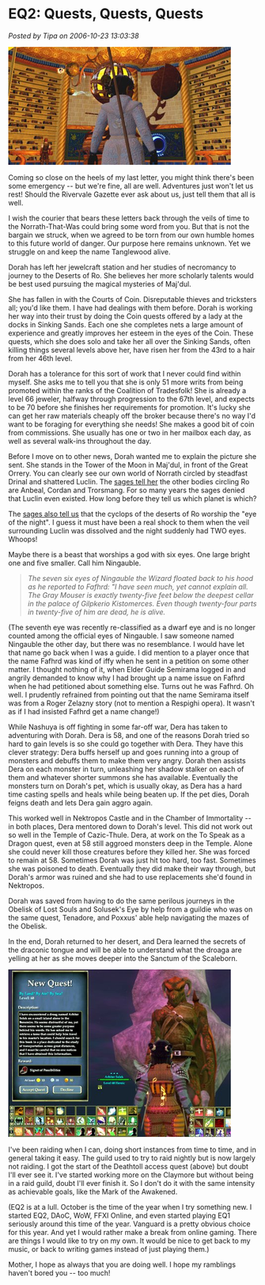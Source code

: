 # EQ2: Quests, Quests, Quests

*Posted by Tipa on 2006-10-23 13:03:38*

![Orrery in the Tower of the Moon](../../../uploads/2006/10/orrery.jpg)

Coming so close on the heels of my last letter, you might think there's been some emergency -- but we're fine, all are well. Adventures just won't let us rest! Should the Rivervale Gazette ever ask about us, just tell them that all is well.

I wish the courier that bears these letters back through the veils of time to the Norrath-That-Was could bring some word from you. But that is not the bargain we struck, when we agreed to be torn from our own humble homes to this future world of danger. Our purpose here remains unknown. Yet we struggle on and keep the name Tanglewood alive.

Dorah has left her jewelcraft station and her studies of necromancy to journey to the Deserts of Ro. She believes her more scholarly talents would be best used pursuing the magical mysteries of Maj'dul.

She has fallen in with the Courts of Coin. Disreputable thieves and tricksters all; you'd like them. I have had dealings with them before. Dorah is working her way into their trust by doing the Coin quests offered by a lady at the docks in Sinking Sands. Each one she completes nets a large amount of experience and greatly improves her esteem in the eyes of the Coin. These quests, which she does solo and take her all over the Sinking Sands, often killing things several levels above her, have risen her from the 43rd to a hair from her 46th level.

Dorah has a tolerance for this sort of work that I never could find within myself. She asks me to tell you that she is only 51 more writs from being promoted within the ranks of the Coalition of Tradesfolk! She is already a level 66 jeweler, halfway through progression to the 67th level, and expects to be 70 before she finishes her requirements for promotion. It's lucky she can get her raw materials cheaply off the broker because there's no way I'd want to be foraging for everything she needs! She makes a good bit of coin from commissions. She usually has one or two in her mailbox each day, as well as several walk-ins throughout the day.

Before I move on to other news, Dorah wanted me to explain the picture she sent. She stands in the Tower of the Moon in Maj'dul, in front of the Great Orrery. You can clearly see our own world of Norrath circled by steadfast Drinal and shattered Luclin. The [sages tell her](http://eqiiforums.station.sony.com/eq2/board/print?board.id=lore&message.id=9999&page=1&format=page "Maj'dul Planetarium") the other bodies circling Ro are Anbeal, Cordan and Trorsmang. For so many years the sages denied that Luclin even existed. How long before they tell us which planet is which?

The [sages also tell us](http://eq2players.station.sony.com/en/news_ff.vm?FeatureName=enemy_mastery4 "DoF enemy mastery") that the cyclops of the deserts of Ro worship the "eye of the night". I guess it must have been a real shock to them when the veil surrounding Luclin was dissolved and the night suddenly had TWO eyes. Whoops!

Maybe there is a beast that worships a god with six eyes. One large bright one and five smaller. Call him Ningauble.

> *The seven six eyes of Ningauble the Wizard floated back to his hood as he reported to Fafhrd: "I have seen much, yet cannot explain all. The Gray Mouser is exactly twenty-five feet below the deepest cellar in the palace of Gilpkerio Kistomerces. Even though twenty-four parts in twenty-five of him are dead, he is alive.* 


(The seventh eye was recently re-classified as a dwarf eye and is no longer counted among the official eyes of Ningauble. I saw someone named Ningauble the other day, but there was no resemblance. I would have let that name go back when I was a guide. I did mention to a player once that the name Fafhrd was kind of iffy when he sent in a petition on some other matter. I thought nothing of it, when Elder Guide Semirama logged in and angrily demanded to know why I had brought up a name issue on Fafhrd when he had petitioned about something else. Turns out he was Fafhrd. Oh well. I prudently refrained from pointing out that the name Semirama itself was from a Roger Zelazny story (not to mention a Respighi opera). It wasn't as if I had insisted Fafhrd get a name change!)

While Nashuya is off fighting in some far-off war, Dera has taken to adventuring with Dorah. Dera is 58, and one of the reasons Dorah tried so hard to gain levels is so she could go together with Dera. They have this clever strategy: Dera buffs herself up and goes running into a group of monsters and debuffs them to make them very angry. Dorah then assists Dera on each monster in turn, unleashing her shadow stalker on each of them and whatever shorter summons she has available. Eventually the monsters turn on Dorah's pet, which is usually okay, as Dera has a hard time casting spells and heals while being beaten up. If the pet dies, Dorah feigns death and lets Dera gain aggro again.

This worked well in Nektropos Castle and in the Chamber of Immortality -- in both places, Dera mentored down to Dorah's level. This did not work out so well in the Temple of Cazic-Thule. Dera, at work on the To Speak as a Dragon quest, even at 58 still aggroed monsters deep in the Temple. Alone she could never kill those creatures before they killed her. She was forced to remain at 58. Sometimes Dorah was just hit too hard, too fast. Sometimes she was poisoned to death. Eventually they did make their way through, but Dorah's armor was ruined and she had to use replacements she'd found in Nektropos.

Dorah was saved from having to do the same perilous journeys in the Obelisk of Lost Souls and Solusek's Eye by help from a guildie who was on the same quest, Tenadore, and Poxxus' able help navigating the mazes of the Obelisk.

In the end, Dorah returned to her desert, and Dera learned the secrets of the draconic tongue and will be able to understand what the droaga are yelling at her as she moves deeper into the Sanctum of the Scaleborn.

![Deathtoll Access Quest](../../../uploads/2006/10/deathtoll.jpg)

I've been raiding when I can, doing short instances from time to time, and in general taking it easy. The guild used to try to raid nightly but is now largely not raiding. I got the start of the Deathtoll access quest (above) but doubt I'll ever see it. I've started working more on the Claymore but without being in a raid guild, doubt I'll ever finish it. So I don't do it with the same intensity as achievable goals, like the Mark of the Awakened.

(EQ2 is at a lull. October is the time of the year when I try something new. I started EQ2, DAoC, WoW, FFXI Online, and even started playing EQ1 seriously around this time of the year. Vanguard is a pretty obvious choice for this year. And yet I would rather make a break from online gaming. There are things I would like to try on my own. It would be nice to get back to my music, or back to writing games instead of just playing them.)

Mother, I hope as always that you are doing well. I hope my ramblings haven't bored you -- too much!

